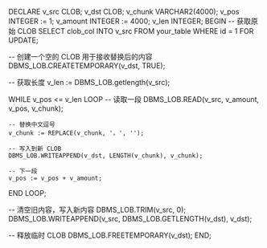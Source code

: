 DECLARE
  v_src      CLOB;
  v_dst      CLOB;
  v_chunk    VARCHAR2(4000);
  v_pos      INTEGER := 1;
  v_amount   INTEGER := 4000;
  v_len      INTEGER;
BEGIN
  -- 获取原始 CLOB
  SELECT clob_col INTO v_src FROM your_table WHERE id = 1 FOR UPDATE;

  -- 创建一个空的 CLOB 用于接收替换后的内容
  DBMS_LOB.CREATETEMPORARY(v_dst, TRUE);

  -- 获取长度
  v_len := DBMS_LOB.getlength(v_src);

  WHILE v_pos <= v_len LOOP
    -- 读取一段
    DBMS_LOB.READ(v_src, v_amount, v_pos, v_chunk);

    -- 替换中文逗号
    v_chunk := REPLACE(v_chunk, '，', '');

    -- 写入到新 CLOB
    DBMS_LOB.WRITEAPPEND(v_dst, LENGTH(v_chunk), v_chunk);

    -- 下一段
    v_pos := v_pos + v_amount;
  END LOOP;

  -- 清空旧内容，写入新内容
  DBMS_LOB.TRIM(v_src, 0);
  DBMS_LOB.WRITEAPPEND(v_src, DBMS_LOB.GETLENGTH(v_dst), v_dst);

  -- 释放临时 CLOB
  DBMS_LOB.FREETEMPORARY(v_dst);
END;
